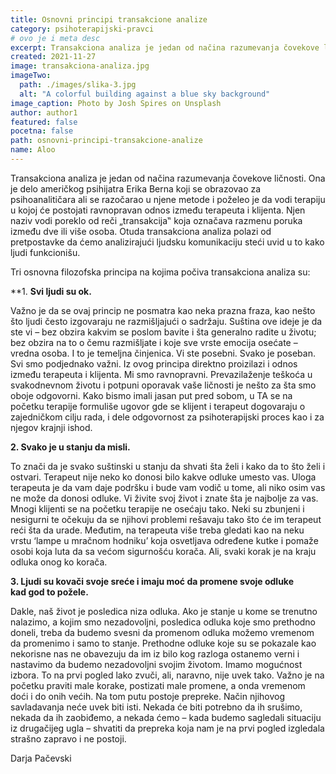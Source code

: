 ```yaml
---
title: Osnovni principi transakcione analize
category: psihoterapijski-pravci
# ovo je i meta desc
excerpt: Transakciona analiza je jedan od načina razumevanja čovekove ličnosti.
created: 2021-11-27
image: transakciona-analiza.jpg
imageTwo:
  path: ./images/slika-3.jpg
  alt: "A colorful building against a blue sky background"
image_caption: Photo by Josh Spires on Unsplash
author: author1
featured: false
pocetna: false
path: osnovni-principi-transakcione-analize
name: Aloo
---
```



Transakciona analiza je jedan od načina razumevanja čovekove ličnosti. Ona je delo američkog psihijatra Erika Berna koji se obrazovao za psihoanalitičara ali se razočarao u njene metode i poželeo je da vodi terapiju u kojoj će postojati ravnopravan odnos između terapeuta i klijenta. Njen naziv vodi poreklo od reči „transakcija‟ koja označava razmenu poruka između dve ili više osoba. Otuda transakciona analiza polazi od pretpostavke da ćemo analizirajući ljudsku komunikaciju steći uvid u to kako ljudi funkcionišu.

Tri osnovna filozofska principa na kojima počiva transakciona analiza su:

**1. **Svi ljudi su ok.** 

Važno je da se ovaj princip ne posmatra kao neka prazna fraza, kao nešto što ljudi često izgovaraju ne razmišljajući o sadržaju. Suština ove ideje je da ste vi – bez obzira kakvim se poslom bavite i šta generalno radite u životu; bez obzira na to o čemu razmišljate i koje sve vrste emocija osećate – vredna osoba. I to je temeljna činjenica. Vi ste posebni. Svako je poseban. Svi smo podjednako važni. Iz ovog principa direktno proizilazi i odnos između terapeuta i klijenta. Mi smo ravnopravni. Prevazilaženje teškoća u svakodnevnom životu i potpuni oporavak vaše ličnosti je nešto za šta smo oboje odgovorni. Kako bismo imali jasan put pred sobom, u TA se na početku terapije formuliše ugovor gde se klijent i terapeut dogovaraju o zajedničkom cilju rada, i dele odgovornost za psihoterapijski proces kao i za njegov krajnji ishod.

**2. Svako je u stanju da misli.**

To znači da je svako suštinski u stanju da shvati šta želi i kako da to što želi i ostvari. Terapeut nije neko ko donosi bilo kakve odluke umesto vas. Uloga terapeuta je da vam daje podršku i bude vam vodič u tome, ali niko osim vas ne može da donosi odluke. Vi živite svoj život i znate šta je najbolje za vas. Mnogi klijenti se na početku terapije ne osećaju tako. Neki su zbunjeni i nesigurni te očekuju da se njihovi problemi rešavaju tako što će im terapeut reći šta da urade. Međutim, na terapeuta više treba gledati kao na neku vrstu ‘lampe u mračnom hodniku’ koja osvetljava određene kutke i pomaže osobi koja luta da sa većom sigurnošću korača. Ali, svaki korak je na kraju odluka onog ko korača.

**3. Ljudi su kovači svoje sreće i imaju moć da promene svoje odluke kad god to požele.** 

Dakle, naš život je posledica niza odluka. Ako je stanje u kome se trenutno nalazimo, a kojim smo nezadovoljni, posledica odluka koje smo prethodno doneli, treba da budemo svesni da promenom odluka možemo vremenom da promenimo i samo to stanje. Prethodne odluke koje su se pokazale kao nekorisne nas ne obavezuju da im iz bilo kog razloga ostanemo verni i nastavimo da budemo nezadovoljni svojim životom. Imamo mogućnost izbora. To na prvi pogled lako zvuči, ali, naravno, nije uvek tako. Važno je na početku praviti male korake, postizati male promene, a onda vremenom doći i do onih većih. Na tom putu postoje prepreke. Način njihovog savladavanja neće uvek biti isti. Nekada će biti potrebno da ih srušimo, nekada da ih zaobiđemo, a nekada ćemo – kada budemo sagledali situaciju iz drugačijeg ugla – shvatiti da prepreka koja nam je na prvi pogled izgledala strašno zapravo i ne postoji.

Darja Pačevski
